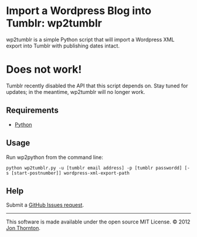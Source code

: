 Import a Wordpress Blog into Tumblr: wp2tumblr
=====

wp2tumblr is a simple Python script that will import a Wordpress XML export into Tumblr with publishing dates intact.

Does not work!
=====

Tumblr recently disabled the API that this script depends on. Stay tuned for updates; in the meantime, wp2tumblr will no longer work.

Requirements
-------

* [Python](http://www.python.org/getit/)

Usage
----

Run wp2python from the command line:

```python wp2tumblr.py -u [tumblr email address] -p [tumblr passwordd] [-s [start-postnumber]] wordpress-xml-export-path```

Help
----

Submit a [GitHub Issues request](https://github.com/jonthornton/wp2tumblr/issues/new).

------------------

This software is made available under the open source MIT License. © 2012 [Jon Thornton](http://jonthornton.com).